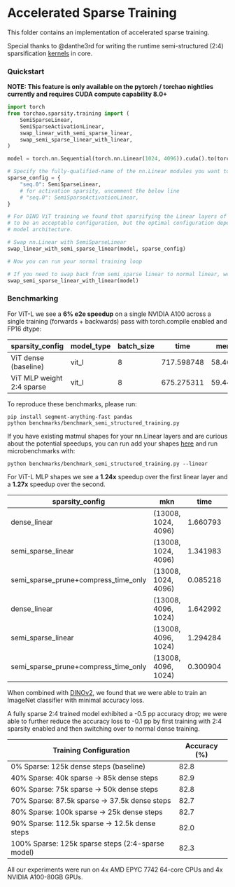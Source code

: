 # Accelerated Sparse Training

This folder contains an implementation of accelerated sparse training.
<!--For more information about our API and how it works, please see our blog post. (Will add link when its public)-->

Special thanks to @danthe3rd for writing the runtime semi-structured (2:4) sparsification [kernels](https://github.com/pytorch/pytorch/pull/122350) in core.

### Quickstart

**NOTE: This feature is only available on the pytorch / torchao nightlies currently and requires CUDA compute capability 8.0+**

```python
import torch
from torchao.sparsity.training import (
    SemiSparseLinear,
    SemiSparseActivationLinear,
    swap_linear_with_semi_sparse_linear,
    swap_semi_sparse_linear_with_linear,
)

model = torch.nn.Sequential(torch.nn.Linear(1024, 4096)).cuda().to(torch.float16)

# Specify the fully-qualified-name of the nn.Linear modules you want to swap
sparse_config = {
    "seq.0": SemiSparseLinear,
    # for activation sparsity, uncomment the below line
    # "seq.0": SemiSparseActivationLinear,
}

# For DINO ViT training we found that sparsifying the Linear layers of the MLP block only
# to be an acceptable configuration, but the optimal configuration depends on your specific
# model architecture.

# Swap nn.Linear with SemiSparseLinear
swap_linear_with_semi_sparse_linear(model, sparse_config)

# Now you can run your normal training loop

# If you need to swap back from semi_sparse linear to normal linear, we provide a utility function to do so
swap_semi_sparse_linear_with_linear(model)
```

### Benchmarking

For ViT-L we see a **6% e2e speedup** on a single NVIDIA A100 across a single training (forwards + backwards) pass with torch.compile enabled and FP16 dtype:

| sparsity_config            | model_type | batch_size | time        | memory    |
|----------------------------|------------|------------|-------------|-----------|
| ViT dense (baseline)       | vit_l      | 8          | 717.598748  | 58.467037 |
| ViT MLP weight 2:4 sparse  | vit_l      | 8          | 675.275311  | 59.447039 |


To reproduce these benchmarks, please run:
```
pip install segment-anything-fast pandas
python benchmarks/benchmark_semi_structured_training.py
```

If you have existing matmul shapes for your nn.Linear layers and are curious about the potential speedups, you can run add your shapes [here](https://github.com/pytorch/ao/blob/cff8cfe98d488181788917b6c0d523fda5d6a663/benchmarks/benchmark_semi_sparse_training.py#L185) and run microbenchmarks with:
```
python benchmarks/benchmark_semi_structured_training.py --linear
```
For ViT-L MLP shapes we see a **1.24x** speedup over the first linear layer and a **1.27x** speedup over the second.

| sparsity_config                        | mkn                    | time      | memory   |
|----------------------------------------|------------------------|-----------|----------|
| dense_linear                           | (13008, 1024, 4096)    | 1.660793  | 0.318686 |
| semi_sparse_linear                     | (13008, 1024, 4096)    | 1.341983  | 0.328648 |
| semi_sparse_prune+compress_time_only   | (13008, 1024, 4096)    | 0.085218  | 0.208406 |
| dense_linear                           | (13008, 4096, 1024)    | 1.642992  | 0.319297 |
| semi_sparse_linear                     | (13008, 4096, 1024)    | 1.294284  | 0.328635 |
| semi_sparse_prune+compress_time_only   | (13008, 4096, 1024)    | 0.300904  | 0.305532 |

When combined with [DINOv2](https://github.com/facebookresearch/dinov2), we found that we were able to train an ImageNet classifier with minimal accuracy loss.

A fully sparse 2:4 trained model exhibited a -0.5 pp accuracy drop; we were able to further reduce the accuracy loss to -0.1 pp by first training with 2:4 sparsity enabled and then switching over to normal dense training.

| Training Configuration                 | Accuracy (%)    |
|----------------------------------------|-----------------|
| 0% Sparse: 125k dense steps (baseline)            | 82.8 |
| 40% Sparse: 40k sparse -> 85k dense steps         | 82.9 |
| 60% Sparse: 75k sparse -> 50k dense steps         | 82.8 |
| 70% Sparse: 87.5k sparse -> 37.5k dense steps     | 82.7 |
| 80% Sparse: 100k sparse -> 25k dense steps        | 82.7 |
| 90% Sparse: 112.5k sparse -> 12.5k dense steps    | 82.0 |
| 100% Sparse: 125k sparse steps (2:4-sparse model) | 82.3 |

All our experiments were run on 4x AMD EPYC 7742 64-core CPUs and 4x NVIDIA A100-80GB GPUs.
